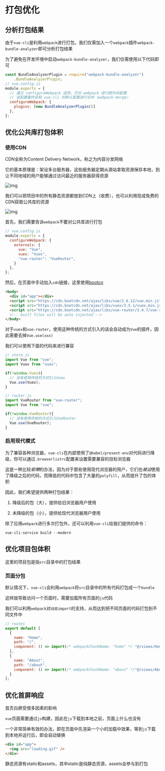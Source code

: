 # 打包优化

## 分析打包结果



由于`vue-cli`是利用`webpack`进行打包，我们仅需加入一个`webpack`插件`webpack-bundle-analyzer`即可分析打包结果



为了避免在开发环境中启动`webpack-bundle-analyzer`，我们仅需使用以下代码即可



```javascript
const BundleAnalyzerPlugin = require("webpack-bundle-analyzer")
    .BundleAnalyzerPlugin;
// vue.config.js
module.exports = {
  // 通过 configureWebpack 选项，可对 webpack 进行额外的配置
  // 该配置最终会和 vue-cli 的默认配置进行合并（webpack-merge）
  configureWebpack: {
    plugins: [new BundleAnalyzerPlugin()]
  },
};
```



## 优化公共库打包体积



### 使用CDN



CDN全称为Content Delivery Network，称之为内容分发网络



它的基本原理是：架设多台服务器，这些服务器定期从源站拿取资源保存本地，到让不同地域的用户能够通过访问最近的服务器获得资源



![img](https://october-x-image-host.oss-cn-hangzhou.aliyuncs.com/markdown-imgs20210203133956.png)



我们可以把项目中的所有静态资源都放到CDN上（收费），也可以利用现成免费的CDN获取公共库的资源



![img](https://october-x-image-host.oss-cn-hangzhou.aliyuncs.com/markdown-imgs20210203140030.png)



首先，我们需要告诉`webpack`不要对公共库进行打包



```javascript
// vue.config.js
module.exports = {
  configureWebpack: {
    externals: {
      vue: "Vue",
      vuex: "Vuex",
      "vue-router": "VueRouter",
    }
  },
};
```



然后，在页面中手动加入`cdn`链接，这里使用[bootcn](https://www.bootcdn.cn/)



```html
<body>
  <div id="app"></div>
  <script src="https://cdn.bootcdn.net/ajax/libs/vue/2.6.12/vue.min.js"></script>
  <script src="https://cdn.bootcdn.net/ajax/libs/vuex/3.5.1/vuex.min.js"></script>
  <script src="https://cdn.bootcdn.net/ajax/libs/vue-router/3.4.7/vue-router.min.js"></script>
  <!-- built files will be auto injected -->
</body>
```



对于`vuex`和`vue-router`，使用这种传统的方式引入的话会自动成为`Vue`的插件，因此需要去掉`Vue.use(xxx)`



我们可以使用下面的代码来进行兼容



```javascript
// store.js
import Vue from "vue";
import Vuex from "vuex";

if(!window.Vuex){
  // 没有使用传统的方式引入Vuex
  Vue.use(Vuex);
}

// router.js
import VueRouter from "vue-router";
import Vue from "vue";

if(!window.VueRouter){
  // 没有使用传统的方式引入VueRouter
  Vue.use(VueRouter);
}
```



### 启用现代模式



为了兼容各种浏览器，`vue-cli`在内部使用了`@babel/present-env`对代码进行降级，你可以通过`.browserlistrc`配置来设置需要兼容的目标浏览器



这是一种比较*偷懒*的办法，因为对于那些使用现代浏览器的用户，它们也*被迫*使用了降级之后的代码，而降低的代码中包含了大量的`polyfill`，从而提升了包的体积



因此，我们希望提供两种打包结果：



1. 降级后的包（大），提供给旧浏览器用户使用

1. 未降级的包（小），提供给现代浏览器用户使用



除了应用`webpack`进行多次打包外，还可以利用`vue-cli`给我们提供的命令：



```shell
vue-cli-service build --modern
```



## 优化项目包体积



这里的项目包是指`src`目录中的打包结果



### 页面分包



默认情况下，`vue-cli`会利用`webpack`将`src`目录中的所有代码打包成一个`bundle`



这样就导致访问一个页面时，需要加载所有页面的`js`代码



我们可以利用`webpack`对`动态import`的支持，从而达到把不同页面的代码打包到不同文件中



```javascript
// routes
export default [
  {
    name: "Home",
    path: "/",
    component: () => import(/* webpackChunkName: "home" */ "@/views/Home"),
  },
  {
    name: "About",
    path: "/about",
    component: () => import(/* webpackChunkName: "about" */"@/views/About"),
  }
];
```



## 优化首屏响应



首页白屏受很多因素的影响



`vue`页面需要通过`js`构建，因此在`js`下载到本地之前，页面上什么也没有



一个非常简单有效的办法，即在页面中先渲染一个小的加载中效果，等到`js`下载到本地并运行后，即会自动替换



```html
<div id="app">
  <img src="loading.gif" />
</div>
```





静态资源有static和assets，其中static是纯静态资源，assets会参与到打包